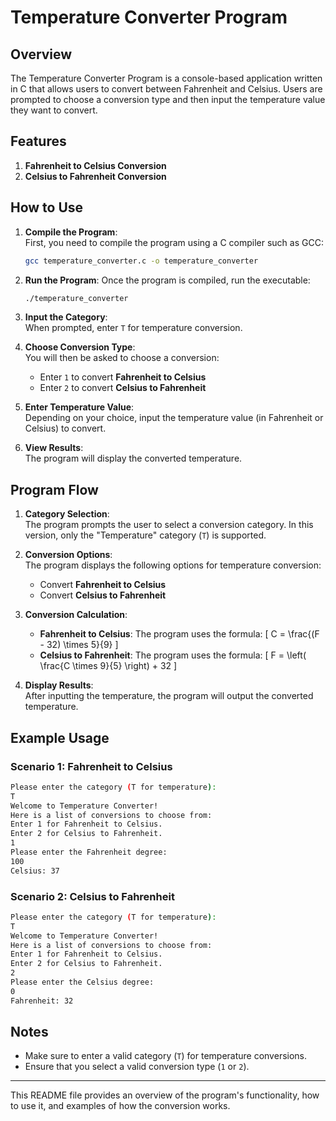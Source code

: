 # Temperature Converter Program

## Overview

The Temperature Converter Program is a console-based application written in C that allows users to convert between Fahrenheit and Celsius. Users are prompted to choose a conversion type and then input the temperature value they want to convert.

## Features

1. **Fahrenheit to Celsius Conversion**
2. **Celsius to Fahrenheit Conversion**

## How to Use

1. **Compile the Program**:  
   First, you need to compile the program using a C compiler such as GCC:
   ```bash
   gcc temperature_converter.c -o temperature_converter
   ```

2. **Run the Program**:
   Once the program is compiled, run the executable:
   ```bash
   ./temperature_converter
   ```

3. **Input the Category**:  
   When prompted, enter `T` for temperature conversion.

4. **Choose Conversion Type**:  
   You will then be asked to choose a conversion:
   - Enter `1` to convert **Fahrenheit to Celsius**
   - Enter `2` to convert **Celsius to Fahrenheit**

5. **Enter Temperature Value**:  
   Depending on your choice, input the temperature value (in Fahrenheit or Celsius) to convert.

6. **View Results**:  
   The program will display the converted temperature.

## Program Flow

1. **Category Selection**:  
   The program prompts the user to select a conversion category. In this version, only the "Temperature" category (`T`) is supported.

2. **Conversion Options**:  
   The program displays the following options for temperature conversion:
   - Convert **Fahrenheit to Celsius**
   - Convert **Celsius to Fahrenheit**

3. **Conversion Calculation**:  
   - **Fahrenheit to Celsius**: The program uses the formula:
     \[
     C = \frac{(F - 32) \times 5}{9}
     \]
   - **Celsius to Fahrenheit**: The program uses the formula:
     \[
     F = \left( \frac{C \times 9}{5} \right) + 32
     \]

4. **Display Results**:  
   After inputting the temperature, the program will output the converted temperature.

## Example Usage

### Scenario 1: Fahrenheit to Celsius
```bash
Please enter the category (T for temperature): 
T
Welcome to Temperature Converter! 
Here is a list of conversions to choose from: 
Enter 1 for Fahrenheit to Celsius. 
Enter 2 for Celsius to Fahrenheit. 
1
Please enter the Fahrenheit degree: 
100
Celsius: 37
```

### Scenario 2: Celsius to Fahrenheit
```bash
Please enter the category (T for temperature): 
T
Welcome to Temperature Converter! 
Here is a list of conversions to choose from: 
Enter 1 for Fahrenheit to Celsius. 
Enter 2 for Celsius to Fahrenheit. 
2
Please enter the Celsius degree: 
0
Fahrenheit: 32
```

## Notes

- Make sure to enter a valid category (`T`) for temperature conversions.
- Ensure that you select a valid conversion type (`1` or `2`).

---

This README file provides an overview of the program's functionality, how to use it, and examples of how the conversion works. 